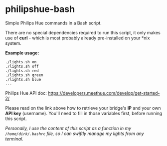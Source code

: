 # philipshue-bash
Simple Philips Hue commands in a Bash script.

There are no special dependencies required to run this script, it only makes use of **curl** - which is most probably already pre-installed on your *nix system.


**Example usage:**
```
./lights.sh on
./lights.sh off
./lights.sh red
./lights.sh green
./lights.sh blue
...
```
Philips Hue API doc: https://developers.meethue.com/develop/get-started-2/

Please read on the link above how to retrieve your bridge's **IP** and your own **API key** (username).
You'll need to fill in those variables first, before running this script.

*Personally, I use the content of this script as a function in my `/home/dirk/.bashrc` file, so I can swiftly manage my lights from any terminal.*

